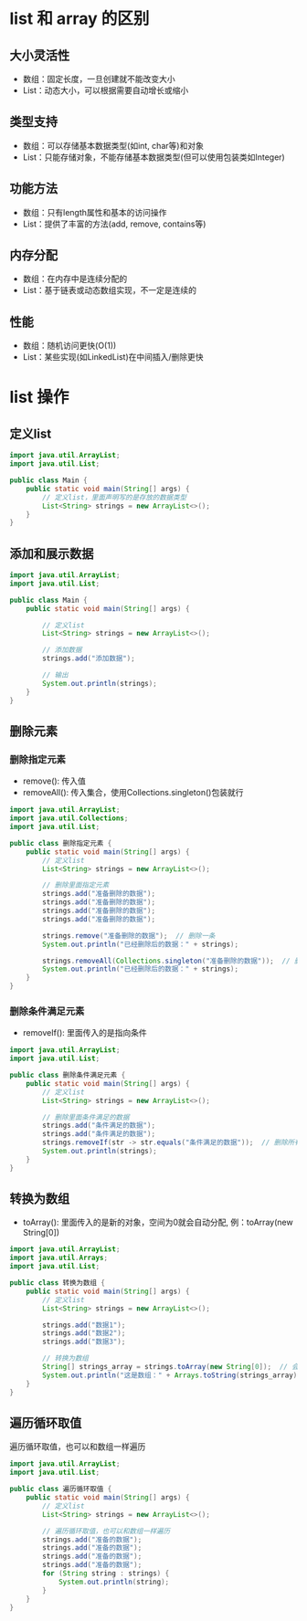 # list 和 array 的区别

## 大小灵活性

- 数组：固定长度，一旦创建就不能改变大小
- List：动态大小，可以根据需要自动增长或缩小

## 类型支持

- 数组：可以存储基本数据类型(如int, char等)和对象
- List：只能存储对象，不能存储基本数据类型(但可以使用包装类如Integer)

## 功能方法

- 数组：只有length属性和基本的访问操作
- List：提供了丰富的方法(add, remove, contains等)

## 内存分配

- 数组：在内存中是连续分配的
- List：基于链表或动态数组实现，不一定是连续的

## 性能

- 数组：随机访问更快(O(1))
- List：某些实现(如LinkedList)在中间插入/删除更快

# list 操作

## 定义list

```java
import java.util.ArrayList;
import java.util.List;

public class Main {
    public static void main(String[] args) {
        // 定义list，里面声明写的是存放的数据类型
        List<String> strings = new ArrayList<>();
    }
}
```

## 添加和展示数据

```java
import java.util.ArrayList;
import java.util.List;

public class Main {
    public static void main(String[] args) {

        // 定义list
        List<String> strings = new ArrayList<>();

        // 添加数据
        strings.add("添加数据");

        // 输出
        System.out.println(strings);
    }
}
```

## 删除元素

### 删除指定元素

- remove(): 传入值
- removeAll(): 传入集合，使用Collections.singleton()包装就行

```java
import java.util.ArrayList;
import java.util.Collections;
import java.util.List;

public class 删除指定元素 {
    public static void main(String[] args) {
        // 定义list
        List<String> strings = new ArrayList<>();

        // 删除里面指定元素
        strings.add("准备删除的数据");
        strings.add("准备删除的数据");
        strings.add("准备删除的数据");
        strings.add("准备删除的数据");

        strings.remove("准备删除的数据");  // 删除一条
        System.out.println("已经删除后的数据：" + strings);

        strings.removeAll(Collections.singleton("准备删除的数据"));  // 删除所有，需要包装才能为集合
        System.out.println("已经删除后的数据：" + strings);
    }
}
```

### 删除条件满足元素

- removeIf(): 里面传入的是指向条件

```java
import java.util.ArrayList;
import java.util.List;

public class 删除条件满足元素 {
    public static void main(String[] args) {
        // 定义list
        List<String> strings = new ArrayList<>();

        // 删除里面条件满足的数据
        strings.add("条件满足的数据");
        strings.add("条件满足的数据");
        strings.removeIf(str -> str.equals("条件满足的数据"));  // 删除所有条件满足的数据
        System.out.println(strings);
    }
}
```

## 转换为数组

- toArray(): 里面传入的是新的对象，空间为0就会自动分配, 例：toArray(new String\[0])

```java
import java.util.ArrayList;
import java.util.Arrays;
import java.util.List;

public class 转换为数组 {
    public static void main(String[] args) {
        // 定义list
        List<String> strings = new ArrayList<>();

        strings.add("数据1");
        strings.add("数据2");
        strings.add("数据3");

        // 转换为数组
        String[] strings_array = strings.toArray(new String[0]);  // 会自动分配空间
        System.out.println("这是数组：" + Arrays.toString(strings_array));
    }
}
```

## 遍历循环取值

遍历循环取值，也可以和数组一样遍历

```java
import java.util.ArrayList;
import java.util.List;

public class 遍历循环取值 {
    public static void main(String[] args) {
        // 定义list
        List<String> strings = new ArrayList<>();

        // 遍历循环取值，也可以和数组一样遍历
        strings.add("准备的数据");
        strings.add("准备的数据");
        strings.add("准备的数据");
        strings.add("准备的数据");
        for (String string : strings) {
            System.out.println(string);
        }
    }
}
```
